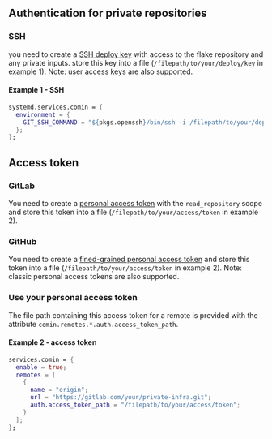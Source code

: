 ## Authentication for private repositories

### SSH

you need to create a [SSH deploy key](https://docs.github.com/en/authentication/connecting-to-github-with-ssh/managing-deploy-keys) with access to the flake repository and any private inputs.
store this key into a file (`/filepath/to/your/deploy/key` in example 1).
Note: user access keys are also supported.

#### Example 1 - SSH

```nix
systemd.services.comin = {
  environment = {
    GIT_SSH_COMMAND = "${pkgs.openssh}/bin/ssh -i /filepath/to/your/deploy/key";
  };
};
```
## Access token

### GitLab

You need to create a [personal access token](https://docs.gitlab.com/ee/user/profile/personal_access_tokens.html) with the `read_repository` scope
and store this token into a file (`/filepath/to/your/access/token` in example 2). 

### GitHub

You need to create a [fined-grained personal access token](https://docs.github.com/en/authentication/keeping-your-account-and-data-secure/managing-your-personal-access-tokens#fine-grained-personal-access-tokens)
and store this token into a file (`/filepath/to/your/access/token` in
example 2).
Note: classic personal access tokens are also supported.

### Use your personal access token

The file path containing this access token for a remote is provided
with the attribute `comin.remotes.*.auth.access_token_path`.

#### Example 2 - access token

```nix
services.comin = {
  enable = true;
  remotes = [
    {
      name = "origin";
      url = "https://gitlab.com/your/private-infra.git";
      auth.access_token_path = "/filepath/to/your/access/token";
    }
  ];
};
```
